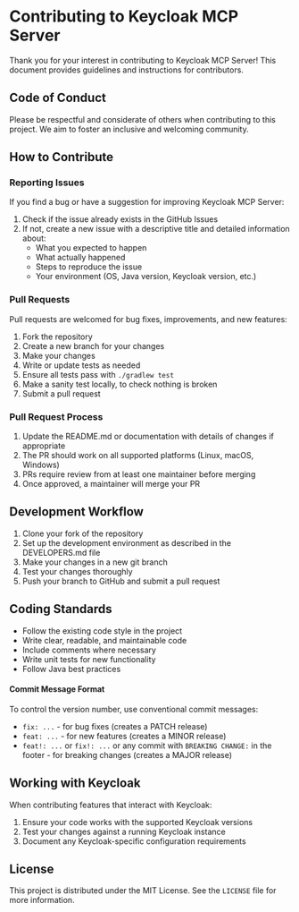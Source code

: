 # Contributing to Keycloak MCP Server
Thank you for your interest in contributing to Keycloak MCP Server! This document provides guidelines and instructions for contributors.

## Code of Conduct
Please be respectful and considerate of others when contributing to this project. We aim to foster an inclusive and welcoming community.

## How to Contribute

### Reporting Issues
If you find a bug or have a suggestion for improving Keycloak MCP Server:
1. Check if the issue already exists in the GitHub Issues
2. If not, create a new issue with a descriptive title and detailed information about:
   - What you expected to happen
   - What actually happened
   - Steps to reproduce the issue
   - Your environment (OS, Java version, Keycloak version, etc.)

### Pull Requests
Pull requests are welcomed for bug fixes, improvements, and new features:
1. Fork the repository
2. Create a new branch for your changes
3. Make your changes
4. Write or update tests as needed
5. Ensure all tests pass with `./gradlew test`
6. Make a sanity test locally, to check nothing is broken
7. Submit a pull request

### Pull Request Process
1. Update the README.md or documentation with details of changes if appropriate
2. The PR should work on all supported platforms (Linux, macOS, Windows)
3. PRs require review from at least one maintainer before merging
4. Once approved, a maintainer will merge your PR

## Development Workflow
1. Clone your fork of the repository
2. Set up the development environment as described in the DEVELOPERS.md file
3. Make your changes in a new git branch
4. Test your changes thoroughly
5. Push your branch to GitHub and submit a pull request

## Coding Standards
- Follow the existing code style in the project
- Write clear, readable, and maintainable code
- Include comments where necessary
- Write unit tests for new functionality
- Follow Java best practices

#### Commit Message Format

To control the version number, use conventional commit messages:
- `fix: ...` - for bug fixes (creates a PATCH release)
- `feat: ...` - for new features (creates a MINOR release)
- `feat!: ...` or `fix!: ...` or any commit with `BREAKING CHANGE:` in the footer - for breaking changes (creates a MAJOR release)


## Working with Keycloak
When contributing features that interact with Keycloak:
1. Ensure your code works with the supported Keycloak versions
2. Test your changes against a running Keycloak instance
3. Document any Keycloak-specific configuration requirements

## License
This project is distributed under the MIT License. See the `LICENSE` file for more information.